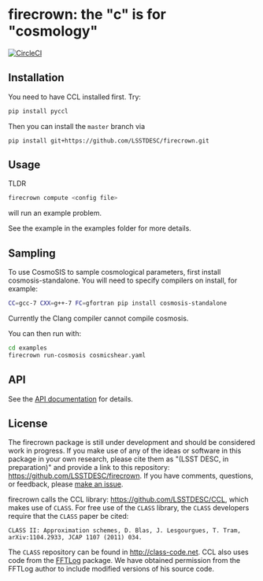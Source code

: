 # firecrown: the "c" is for "cosmology"

[![CircleCI](https://circleci.com/gh/LSSTDESC/firecrown/tree/master.svg?style=svg)](https://circleci.com/gh/LSSTDESC/firecrown/tree/master)

## Installation

You need to have CCL installed first. Try:

```bash
pip install pyccl
```

Then you can install the `master` branch via

```
pip install git+https://github.com/LSSTDESC/firecrown.git
```

## Usage

TLDR

```bash
firecrown compute <config file>
```

will run an example problem.

See the example in the examples folder for more details.

## Sampling

To use CosmoSIS to sample cosmological parameters, first install cosmosis-standalone.
You will need to specify compilers on install, for example:

```bash
CC=gcc-7 CXX=g++-7 FC=gfortran pip install cosmosis-standalone
```

Currently the Clang compiler cannot compile cosmosis.

You can then run with:

```bash
cd examples
firecrown run-cosmosis cosmicshear.yaml
```

## API

See the [API documentation](API.md) for details.

## License

The firecrown package is still under development and should be considered work
in progress. If you make use of any of the ideas or software in this package
in your own research, please cite them as "(LSST DESC, in preparation)" and
provide a link to this repository: https://github.com/LSSTDESC/firecrown.
If you have comments, questions, or feedback, please
[make an issue](https://github.com/LSSTDESC/firecrown/issues).

firecrown calls the CCL library: https://github.com/LSSTDESC/CCL, which makes
use of `CLASS`. For free use of the `CLASS` library, the `CLASS` developers
require that the `CLASS` paper be cited:

    CLASS II: Approximation schemes, D. Blas, J. Lesgourgues, T. Tram,
    arXiv:1104.2933, JCAP 1107 (2011) 034.

The `CLASS` repository can be found in http://class-code.net. CCL also uses
code from the [FFTLog](http://casa.colorado.edu/~ajsh/FFTLog/) package.  We
have obtained permission from the FFTLog author to include modified versions of
his source code.
